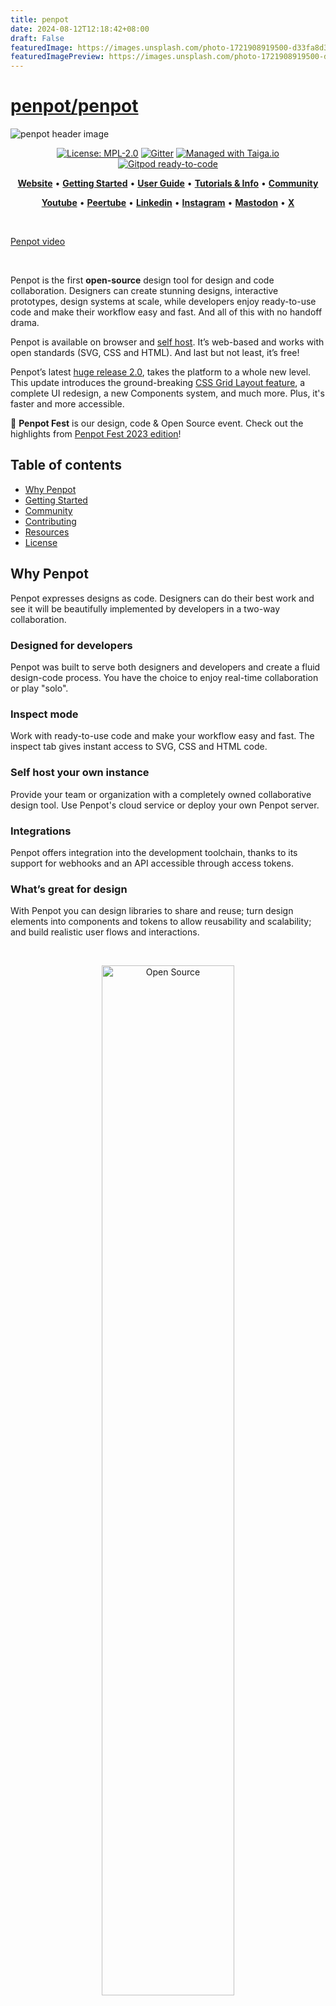 ```yaml
---
title: penpot
date: 2024-08-12T12:18:42+08:00
draft: False
featuredImage: https://images.unsplash.com/photo-1721908919500-d33fa8d365d8?ixid=M3w0NjAwMjJ8MHwxfHJhbmRvbXx8fHx8fHx8fDE3MjM0MzYyNzR8&ixlib=rb-4.0.3
featuredImagePreview: https://images.unsplash.com/photo-1721908919500-d33fa8d365d8?ixid=M3w0NjAwMjJ8MHwxfHJhbmRvbXx8fHx8fHx8fDE3MjM0MzYyNzR8&ixlib=rb-4.0.3
---
```


# [penpot/penpot](https://github.com/penpot/penpot)


[uri_license]: https://www.mozilla.org/en-US/MPL/2.0
[uri_license_image]: https://img.shields.io/badge/MPL-2.0-blue.svg

<picture>
  <source media="(prefers-color-scheme: dark)" srcset="https://penpot.app/images/readme/github-dark-mode.png">
  <source media="(prefers-color-scheme: light)" srcset="https://penpot.app/images/readme/github-light-mode.png">
  <img alt="penpot header image" src="https://penpot.app/images/readme/github-light-mode.png">
</picture>

<p align="center"><a href="https://www.mozilla.org/en-US/MPL/2.0" rel="nofollow"><img src="https://camo.githubusercontent.com/3fcf3d6b678ea15fde3cf7d6af0e242160366282d62a7c182d83a50bfee3f45e/68747470733a2f2f696d672e736869656c64732e696f2f62616467652f4d504c2d322e302d626c75652e737667" alt="License: MPL-2.0" data-canonical-src="https://img.shields.io/badge/MPL-2.0-blue.svg" style="max-width:100%;"></a>
<a href="https://gitter.im/penpot/community" rel="nofollow"><img src="https://camo.githubusercontent.com/5b0aecb33434f82a7b158eab7247544235ada0cf7eeb9ce8e52562dd67f614b7/68747470733a2f2f6261646765732e6769747465722e696d2f736572656e6f2d78797a2f636f6d6d756e6974792e737667" alt="Gitter" data-canonical-src="https://badges.gitter.im/sereno-xyz/community.svg" style="max-width:100%;"></a>
<a href="https://tree.taiga.io/project/penpot/" title="Managed with Taiga.io" rel="nofollow"><img src="https://camo.githubusercontent.com/4a1d1112f0272e3393b1e8da312ff4435418e9e2eb4c0964881e3680f90a653c/68747470733a2f2f696d672e736869656c64732e696f2f62616467652f6d616e61676564253230776974682d54414947412e696f2d3730396631342e737667" alt="Managed with Taiga.io" data-canonical-src="https://img.shields.io/badge/managed%20with-TAIGA.io-709f14.svg" style="max-width:100%;"></a>
<a href="https://gitpod.io/#https://github.com/penpot/penpot" rel="nofollow"><img src="https://camo.githubusercontent.com/daadb4894128d1e19b72d80236f5959f1f2b47f9fe081373f3246131f0189f6c/68747470733a2f2f696d672e736869656c64732e696f2f62616467652f476974706f642d72656164792d2d746f2d2d636f64652d626c75653f6c6f676f3d676974706f64" alt="Gitpod ready-to-code" data-canonical-src="https://img.shields.io/badge/Gitpod-ready--to--code-blue?logo=gitpod" style="max-width:100%;"></a></p>

<p align="center">
    <a href="https://penpot.app/"><b>Website</b></a>  •  
    <a href="https://help.penpot.app/technical-guide/getting-started/"><b>Getting Started</b></a>  •  
    <a href="https://help.penpot.app/user-guide/"><b>User Guide</b></a>  •  
    <a href="https://help.penpot.app/user-guide/introduction/info/"><b>Tutorials & Info</b></a>  •  
    <a href="https://community.penpot.app/"><b>Community</b></a>
</p>
<p align="center">
    <a href="https://www.youtube.com/@Penpot"><b>Youtube</b></a>  •  
    <a href="https://peertube.kaleidos.net/a/penpot_app/video-channels"><b>Peertube</b></a>  •  
    <a href="https://www.linkedin.com/company/penpot/"><b>Linkedin</b></a>  •  
    <a href="https://instagram.com/penpot.app"><b>Instagram</b></a>  •  
    <a href="https://fosstodon.org/@penpot/"><b>Mastodon</b></a>  •  
    <a href="https://twitter.com/penpotapp"><b>X</b></a>

</p>

<br />

[Penpot video](https://github.com/penpot/penpot/assets/5446186/b8ad0764-585e-4ddc-b098-9b4090d337cc)

<br />

Penpot is the first **open-source** design tool for design and code collaboration. Designers can create stunning designs, interactive prototypes, design systems at scale, while developers enjoy ready-to-use code and make their workflow easy and fast. And all of this with no handoff drama.

Penpot is available on browser and [self host](https://penpot.app/self-host). It’s web-based and works with open standards (SVG, CSS and HTML). And last but not least, it’s free! 

Penpot’s latest [huge release 2.0](https://penpot.app/dev-diaries), takes the platform to a whole new level. This update introduces the ground-breaking [CSS Grid Layout feature](https://penpot.app/penpot-2.0), a complete UI redesign, a new Components system, and much more. Plus, it's faster and more accessible. 


🎇 **Penpot Fest** is our design, code & Open Source event. Check out the highlights from [Penpot Fest 2023 edition](https://www.youtube.com/watch?v=sOpLZaK5mDc)!

## Table of contents ##

- [Why Penpot](#why-penpot)
- [Getting Started](#getting-started)
- [Community](#community)
- [Contributing](#contributing)
- [Resources](#resources)
- [License](#license)

## Why Penpot ##

Penpot expresses designs as code. Designers can do their best work and see it will be beautifully implemented by developers in a two-way collaboration.

### Designed for developers ###
Penpot was built to serve both designers and developers and create a fluid design-code process. You have the choice to enjoy real-time collaboration or play "solo".

### Inspect mode ###
Work with ready-to-use code and make your workflow easy and fast. The inspect tab gives instant access to SVG, CSS and HTML code.

### Self host your own instance ###
Provide your team or organization with a completely owned collaborative design tool. Use Penpot's cloud service or deploy your own Penpot server.

### Integrations ###
Penpot offers integration into the development toolchain, thanks to its support for webhooks and an API accessible through access tokens.

### What’s great for design ###
With Penpot you can design libraries to share and reuse; turn design elements into components and tokens to allow reusability and scalability; and build realistic user flows and interactions.

<br />

<p align="center">
  <img src="https://img.plasmic.app/img-optimizer/v1/img?src=https%3A%2F%2Fimg.plasmic.app%2Fimg-optimizer%2Fv1%2Fimg%2F9dd677c36afb477e9666ccd1d3f009ad.png" alt="Open Source" style="width: 65%;">
</p>

<br />

## Getting started ##

### Install with Elestio ###
Penpot is the only design & prototype platform that is deployment agnostic. You can use it or deploy it anywhere.

Learn how to install it with Elestio and Docker, or other options on [our website](https://penpot.app/self-host).
<br />

<p align="center">
  <img src="https://site-assets.plasmic.app/2168cf524dd543caeff32384eb9ea0a1.svg" alt="Open Source" style="width: 65%;">
</p>
<br />

## Community ##

We love the Open Source software community. Contributing is our passion and if it’s yours too, participate and [improve](https://community.penpot.app/c/help-us-improve-penpot/7) Penpot. All your designs, code and ideas are welcome!

If you need help or have any questions; if you’d like to share your experience using Penpot or get inspired; if you’d rather meet our community of developers and designers, [join our Community](https://community.penpot.app/)!

You will find the following categories:
- [Ask the Community](https://community.penpot.app/c/ask-for-help-using-penpot/6)
- [Troubleshooting](https://community.penpot.app/c/technical/8)
- [Help us Improve Penpot](https://community.penpot.app/c/help-us-improve-penpot/7)
- [#MadeWithPenpot](https://community.penpot.app/c/madewithpenpot/9)
- [Events and Announcements](https://community.penpot.app/c/announcements/5)
- [Inside Penpot](https://community.penpot.app/c/inside-penpot/21)
- [Penpot in your language](https://community.penpot.app/c/penpot-in-your-language/12)
- [Design and Code Essentials](https://community.penpot.app/c/design-and-code-essentials/22)


<br />

<p align="center">
  <img src="https://github.com/penpot/penpot/assets/5446186/6ac62220-a16c-46c9-ab21-d24ae357ed03" alt="Community" style="width: 65%;">
</p>
<br />

## Contributing ##

Any contribution will make a difference to improve Penpot. How can you get involved? 

Choose your way: 

- Create and [share Libraries & Templates](https://penpot.app/libraries-templates.html) that will be helpful for the community
- Invite your [team to join](https://design.penpot.app/#/auth/register)
- Star this repo and follow us on Social Media: [Mastodon](https://fosstodon.org/@penpot/), [Youtube](https://www.youtube.com/c/Penpot), [Instagram](https://instagram.com/penpot.app), [Linkedin](https://www.linkedin.com/company/penpotdesign),  [Peertube](https://peertube.kaleidos.net/a/penpot_app) and [X](https://twitter.com/penpotapp).
- Participate in the [Community](https://community.penpot.app/) space by asking and answering questions; reacting to others’ articles;  opening your own conversations and following along on decisions affecting the project.
- Report bugs with our easy [guide for bugs hunting](https://help.penpot.app/contributing-guide/reporting-bugs/) or [GitHub issues](https://github.com/penpot/penpot/issues)
- Become a [translator](https://help.penpot.app/contributing-guide/translations)
- Give feedback: [Email us](mailto:support@penpot.app)
- **Contribute to Penpot's code:** [Watch this video](https://www.youtube.com/watch?v=TpN0osiY-8k) by Alejandro Alonso, CIO and developer at Penpot, where he gives us a hands-on demo of how to use Penpot’s repository and make changes in both front and back end

To find (almost) everything you need to know on how to contribute to Penpot, refer to the [contributing guide](https://help.penpot.app/contributing-guide/).

<br />

<p align="center">
  <img src="https://github.com/penpot/penpot/assets/5446186/fea18923-dc06-49be-86ad-c3496a7956e6" alt="Libraries and templates" style="width: 65%;">
</p>

<br />

## Resources ##

You can ask and answer questions, have open-ended conversations, and follow along on decisions affecting the project.

💾 [Documentation](https://help.penpot.app/technical-guide/)

🚀 [Getting Started](https://help.penpot.app/technical-guide/getting-started/)

✏️ [Tutorials](https://www.youtube.com/playlist?list=PLgcCPfOv5v54WpXhHmNO7T-YC7AE-SRsr)

🏘️ [Architecture](https://help.penpot.app/technical-guide/developer/architecture/)

📚 [Dev Diaries](https://penpot.app/dev-diaries.html)


## License ##

```
This Source Code Form is subject to the terms of the Mozilla Public
License, v. 2.0. If a copy of the MPL was not distributed with this
file, You can obtain one at http://mozilla.org/MPL/2.0/.

Copyright (c) KALEIDOS INC
```
Penpot is a Kaleidos’ [open source project](https://kaleidos.net/)
